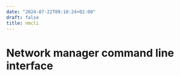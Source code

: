 ```yaml
---
date: "2024-07-22T09:10:24+02:00"
draft: false
title: nmcli
---
```


# Network manager command line interface
